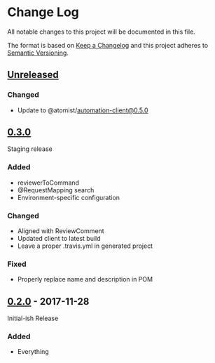 # Change Log

All notable changes to this project will be documented in this file.

The format is based on [Keep a Changelog](http://keepachangelog.com/)
and this project adheres to [Semantic Versioning](http://semver.org/).

## [Unreleased][]

[Unreleased]: https://github.com/atomist/spring-automation/compare/0.3.0...HEAD

### Changed

-   Update to @atomist/automation-client@0.5.0

## [0.3.0][]

[0.3.0]: https://github.com/atomist/spring-automation/compare/0.2.0...0.3.0

Staging release

### Added

-   reviewerToCommand
-   @RequestMapping search
-   Environment-specific configuration

### Changed

-   Aligned with ReviewComment
-   Updated client to latest build
-   Leave a proper .travis.yml in generated project

### Fixed

-   Properly replace name and description in POM

## [0.2.0][] - 2017-11-28

[0.2.0]: https://github.com/atomist/spring-automation/tree/0.2.0

Initial-ish Release

### Added

-   Everything
